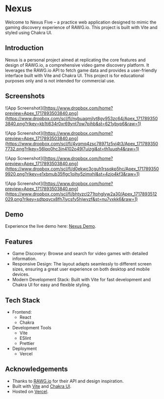 
# Nexus
Welcome to Nexus Five – a practice web application designed to mimic the gaming discovery experience of RAWG.io. This project is built with Vite and styled using Chakra UI.



## Introduction
Nexus is a personal project aimed at replicating the core features and design of RAWG.io, a comprehensive video game discovery platform. It leverages the RAWG.io API to fetch game data and provides a user-friendly interface built with Vite and Chakra UI. This project is for educational purposes only and is not intended for commercial use.

## Screenshots

![App Screenshot]([https://www.dropbox.com/home?preview=Apex_1717893503840.png](https://www.dropbox.com/scl/fi/nybuaqmjlvt8gv953zc64/Apex_1717893503840.png?rlkey=kb1ti634r0xr69ynt7ow7pihb&st=621ybyp6&raw=1)

![App Screenshot]([https://www.dropbox.com/home?preview=Apex_1717893503840.png](https://www.dropbox.com/scl/fi/4yqmq4zsc78971z5vj4t3/Apex_1717893507732.png?rlkey=56lqo0hc3jn4102o49l7uizgi&st=th1uuqh4&raw=1)

![App Screenshot]([https://www.dropbox.com/home?preview=Apex_1717893503840.png](https://www.dropbox.com/scl/fi/d0ekwc3cguh1rssqkp5hc/Apex_1717893509920.png?rlkey=e1xbmub35flgc1oihy5zimxhl&st=4zjo4kf3&raw=1)

![App Screenshot]([https://www.dropbox.com/home?preview=Apex_1717893503840.png](https://www.dropbox.com/scl/fi/bhtyzcl271tohglyw2a30/Apex_1717893512029.png?rlkey=sdtpqvcx8fh7iycsfy5hjwvzf&st=nu7vxkk6&raw=1)

## Demo
Experience the live demo here: [Nexus Demo](https://nexus-five-drab.vercel.app/).


## Features

- Game Discovery: Browse and search for video games with detailed information.
- Responsive Design: The layout adapts seamlessly to different screen sizes, ensuring a great user experience on both desktop and mobile devices.
- Modern Development Stack: Built with Vite for fast development and Chakra UI for easy and flexible styling.


## Tech Stack

- Frontend:
    - React
    - Chakra
- Development Tools
    - Vite
    - ESlint
    - Prettier
- Deployment
    - Vercel



## Acknowledgements

 - Thanks to [RAWG.io](https://rawg.io/) for their API and design inspiration.
 - Built with [Vite](https://vitejs.dev/) and [Chakra UI](https://v2.chakra-ui.com/).
 - Hosted on [Vercel](https://vercel.com/).


